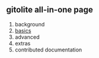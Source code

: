 ## gitolite all-in-one page

1. background
2. [basics](./basic.md)
3. advanced
4. extras
5. contributed documentation